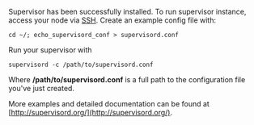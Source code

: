 Supervisor has been successfully installed.
To run supervisor instance, access your node via [SSH](http://kb.layershift.com/jelastic-ssh-access). Create an example config file with:

``cd ~/; echo_supervisord_conf > supervisord.conf``

Run your supervisor with

``supervisord -c /path/to/supervisord.conf``

Where **/path/to/supervisord.conf** is a full path to the configuration file you've just created.

More examples and detailed documentation can be found at [http://supervisord.org/](http://supervisord.org/).